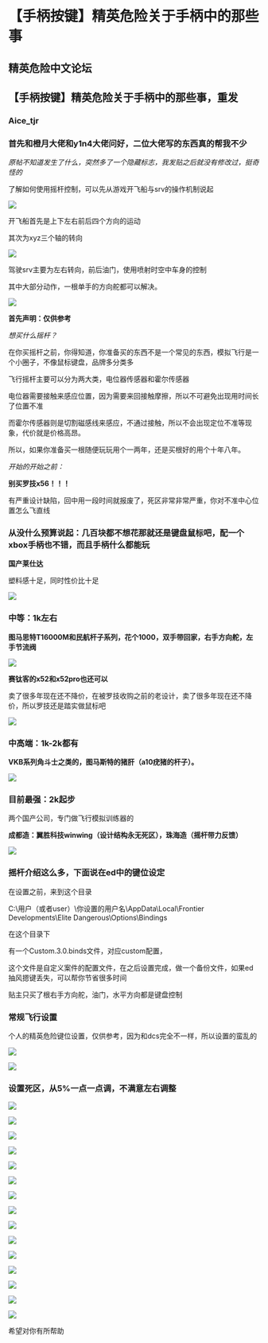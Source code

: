 # 【手柄按键】精英危险关于手柄中的那些事

## 精英危险中文论坛

## 【手柄按键】精英危险关于手柄中的那些事，重发

### Aice\_tjr

### 首先和橙月大佬和y1n4大佬问好，二位大佬写的东西真的帮我不少

_原帖不知道发生了什么，突然多了一个隐藏标志，我发贴之后就没有修改过，挺奇怪的_

了解如何使用摇杆控制，可以先从游戏开飞船与srv的操作机制说起

![](https://qiniu.elitedanger.cn/assets/files/2021-03-02/1614648656-844985-2.png)

开飞船首先是上下左右前后四个方向的运动

其次为xyz三个轴的转向

![](https://qiniu.elitedanger.cn/assets/files/2021-03-02/1614648674-136831-1.png)

驾驶srv主要为左右转向，前后油门，使用喷射时空中车身的控制

其中大部分动作，一根单手的方向舵都可以解决。

![](https://qiniu.elitedanger.cn/assets/files/2021-03-02/1614648744-969825-b.jpeg)

**首先声明：仅供参考**

_想买什么摇杆？_

在你买摇杆之前，你得知道，你准备买的东西不是一个常见的东西，模拟飞行是一个小圈子，不像鼠标键盘，品牌多分类多

飞行摇杆主要可以分为两大类，电位器传感器和霍尔传感器

电位器需要接触来感应位置，因为需要来回接触摩擦，所以不可避免出现用时间长了位置不准

而霍尔传感器则是切割磁感线来感应，不通过接触，所以不会出现定位不准等现象，代价就是价格高昂。

所以，如果你准备买一根随便玩玩用个一两年，还是买根好的用个十年八年。

_开始的开始之前：_

**别买罗技x56！！！**

有严重设计缺陷，回中用一段时间就报废了，死区非常非常严重，你对不准中心位置怎么飞直线

### 从没什么预算说起：几百块都不想花那就还是键盘鼠标吧，配一个xbox手柄也不错，而且手柄什么都能玩

**国产莱仕达**

塑料感十足，同时性价比十足

![](https://qiniu.elitedanger.cn/assets/files/2021-03-02/1614648823-765312-4.png)

### 中等：1k左右

**图马思特T16000M和民航杆子系列，花个1000，双手带回家，右手方向舵，左手节流阀**

![](https://qiniu.elitedanger.cn/assets/files/2021-03-02/1614648858-524810-5.png)

**赛钛客的x52和x52pro也还可以**

卖了很多年现在还不降价，在被罗技收购之前的老设计，卖了很多年现在还不降价，所以罗技还是踏实做鼠标吧

![](https://qiniu.elitedanger.cn/assets/files/2021-03-02/1614648875-321037-6.png)

### 中高端：1k-2k都有

**VKB系列角斗士之类的，图马斯特的猪肝（a10疣猪的杆子）。**

![](https://qiniu.elitedanger.cn/assets/files/2021-03-02/1614648910-169132-7.png)

### 目前最强：2k起步

两个国产公司，专门做飞行模拟训练器的

**成都造：翼胜科技winwing（设计结构永无死区），珠海造（摇杆带力反馈）**

![](https://qiniu.elitedanger.cn/assets/files/2021-03-02/1614648928-935493-8.png)

### 摇杆介绍这么多，下面说在ed中的键位设定

在设置之前，来到这个目录

C:\用户（或者user）\你设置的用户名\AppData\Local\Frontier Developments\Elite Dangerous\Options\Bindings

在这个目录下

有一个Custom.3.0.binds文件，对应custom配置，

这个文件是自定义案件的配置文件，在之后设置完成，做一个备份文件，如果ed抽风摁键丢失，可以帮你节省很多时间

贴主只买了根右手方向舵，油门，水平方向都是键盘控制

### 常规飞行设置

个人的精英危险键位设置，仅供参考，因为和dcs完全不一样，所以设置的蛮乱的

![](https://qiniu.elitedanger.cn/assets/files/2021-03-02/1614649358-751322-3.png)

![](https://qiniu.elitedanger.cn/assets/files/2021-03-02/1614649197-721848-set1.png)

### 设置死区，从5%一点一点调，不满意左右调整

![](https://qiniu.elitedanger.cn/assets/files/2021-03-02/1614649197-755704-set2.png)

![](https://qiniu.elitedanger.cn/assets/files/2021-03-02/1614649197-839423-set3.png)

![](https://qiniu.elitedanger.cn/assets/files/2021-03-02/1614649197-975645-set4.png)

![](https://qiniu.elitedanger.cn/assets/files/2021-03-02/1614649198-54611-set5.png)

![](https://qiniu.elitedanger.cn/assets/files/2021-03-02/1614649198-178015-set6.png)

![](https://qiniu.elitedanger.cn/assets/files/2021-03-02/1614649198-254774-set7.png)

![](https://qiniu.elitedanger.cn/assets/files/2021-03-02/1614649198-314957-set8.png)

![](https://qiniu.elitedanger.cn/assets/files/2021-03-02/1614649198-450683-set9.png)

![](https://qiniu.elitedanger.cn/assets/files/2021-03-02/1614649198-537996-set10.png)

![](https://qiniu.elitedanger.cn/assets/files/2021-03-02/1614649198-655173-set11.png)

![](https://qiniu.elitedanger.cn/assets/files/2021-03-02/1614649198-778048-set12.png)

![](https://qiniu.elitedanger.cn/assets/files/2021-03-02/1614649198-894977-set13.png)

![](https://qiniu.elitedanger.cn/assets/files/2021-03-02/1614649199-17023-set14.png)

![](https://qiniu.elitedanger.cn/assets/files/2021-03-02/1614649199-104764-set15.png)

![](https://qiniu.elitedanger.cn/assets/files/2021-03-02/1614649199-180664-set16.png)

希望对你有所帮助

